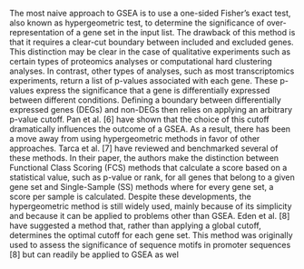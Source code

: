 The most naive approach to GSEA is to use a one-sided Fisher’s exact test, also known as hypergeometric test, to determine the significance of over-representation of a gene set in the input list. The drawback of this method is that it requires a clear-cut boundary between included and excluded genes. This distinction may be clear in the case of qualitative experiments such as certain types of proteomics analyses or computational hard clustering analyses. In contrast, other types of analyses, such as most transcriptomics experiments, return a list of p-values associated with each gene. These p-values express the significance that a gene is differentially expressed between different conditions. Defining a boundary between differentially expressed genes (DEGs) and non-DEGs then relies on applying an arbitrary p-value cutoff. Pan et al. [6] have shown that the choice of this cutoff dramatically influences the outcome of a GSEA. As a result, there has been a move away from using hypergeometric methods in favor of other approaches. Tarca et al. [7] have reviewed and benchmarked several of these methods. In their paper, the authors make the distinction between Functional Class Scoring (FCS) methods that calculate a score based on a statistical value, such as p-value or rank, for all genes that belong to a given gene set and Single-Sample (SS) methods where for every gene set, a score per sample is calculated. Despite these developments, the hypergeometric method is still widely used, mainly because of its simplicity and because it can be applied to problems other than GSEA. Eden et al. [8] have suggested a method that, rather than applying a global cutoff, determines the optimal cutoff for each gene set. This method was originally used to assess the significance of sequence motifs in promoter sequences [8] but can readily be applied to GSEA as wel
